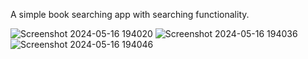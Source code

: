 A simple book searching app with searching functionality.

![Screenshot 2024-05-16 194020](https://github.com/PrabanjanJeyasankar/library-app-presidio-task/assets/117335482/6aead877-160c-4203-b793-3a373338f6d0)
![Screenshot 2024-05-16 194036](https://github.com/PrabanjanJeyasankar/library-app-presidio-task/assets/117335482/485e03fb-3804-4e3b-9a54-2d6265c1b371)
![Screenshot 2024-05-16 194046](https://github.com/PrabanjanJeyasankar/library-app-presidio-task/assets/117335482/b74a654e-2ee8-41a8-96ed-4b881db8ef25)
